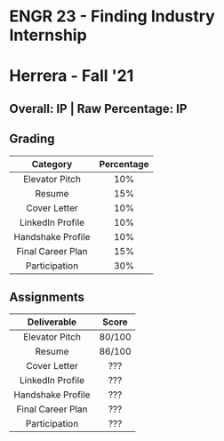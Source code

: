 # ENGR 23 - Finding Industry Internship

# Herrera - Fall '21

## Overall: IP | Raw Percentage: IP

## Grading

|     Category      | Percentage |
| :---------------: | :--------: |
|  Elevator Pitch   |    10%     |
|      Resume       |    15%     |
|   Cover Letter    |    10%     |
| LinkedIn Profile  |    10%     |
| Handshake Profile |    10%     |
| Final Career Plan |    15%     |
|   Participation   |    30%     |

## Assignments

|    Deliverable    | Score  |
| :---------------: | :----: |
|  Elevator Pitch   | 80/100 |
|      Resume       | 86/100 |
|   Cover Letter    |  ???   |
| LinkedIn Profile  |  ???   |
| Handshake Profile |  ???   |
| Final Career Plan |  ???   |
|   Participation   |  ???   |
